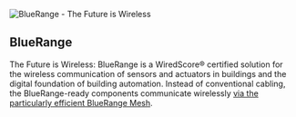 ![BlueRange - The Future is Wireless](https://github.com/user-attachments/assets/a0af66d3-731c-449c-b78c-c2a9c5816b53)

## BlueRange

The Future is Wireless: BlueRange is a WiredScore® certified solution for the wireless communication of sensors and actuators in buildings and the digital foundation of building automation. Instead of conventional cabling, the BlueRange-ready components communicate wirelessly [via the particularly efficient BlueRange Mesh](https://github.com/bluerange-io/bluerange-mesh).
